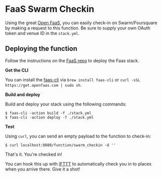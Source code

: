 # FaaS Swarm Checkin

Using the great [Open FaaS](https://github.com/alexellis/faas), you can easily check-in on Swarm/Foursquare by making a request to this function. Be sure to supply 
your own OAuth token and venue ID in the `stack.yml`.

## Deploying the function

Follow the instructions on the [FaaS repo](https://github.com/alexellis/faas) to deploy the Faas stack.

**Get the CLI**

You can install the [faas-cli](https://github.com/alexellis/faas-cli/) via `brew install faas-cli` or `curl -sSL https://get.openfaas.com | sudo sh`.

**Build and deploy**

Build and deploy your stack using the following commands:

```
$ faas-cli -action build -f ./stack.yml
$ faas-cli -action deploy -f ./stack.yml
```

**Test**

Using `curl`, you can send an empty payload to the function to check-in:

```
$ curl localhost:8080/function/swarm_checkin -d ''
```

That's it. You're checked in!

You can hook this up with [IFTTT](https://ifttt.com) to automatically check you in to places when you arrive there. Give it a shot!
